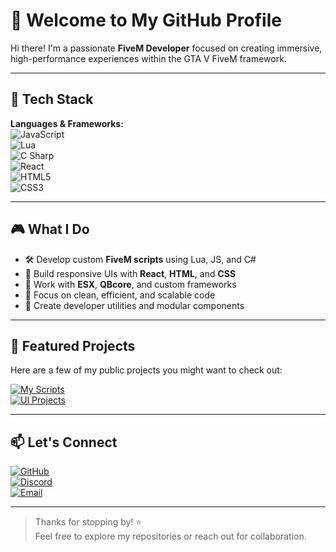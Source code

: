 # 👋 Welcome to My GitHub Profile

Hi there! I'm a passionate **FiveM Developer** focused on creating immersive, high-performance experiences within the GTA V FiveM framework.

---

## 🧰 Tech Stack

**Languages & Frameworks:**  
![JavaScript](https://img.shields.io/badge/-JavaScript-black?style=flat-square&logo=javascript)  
![Lua](https://img.shields.io/badge/-Lua-blue?style=flat-square&logo=lua)  
![C Sharp](https://img.shields.io/badge/-C%23-239120?style=flat-square&logo=c-sharp&logoColor=white)  
![React](https://img.shields.io/badge/-React-61DAFB?style=flat-square&logo=react&logoColor=black)  
![HTML5](https://img.shields.io/badge/-HTML5-E34F26?style=flat-square&logo=html5&logoColor=white)  
![CSS3](https://img.shields.io/badge/-CSS3-1572B6?style=flat-square&logo=css3)

---

## 🎮 What I Do

- 🛠️ Develop custom **FiveM scripts** using Lua, JS, and C#  
- 🎨 Build responsive UIs with **React**, **HTML**, and **CSS**  
- 🔧 Work with **ESX**, **QBcore**, and custom frameworks  
- 🧠 Focus on clean, efficient, and scalable code  
- 🧩 Create developer utilities and modular components  

---

## 📌 Featured Projects

Here are a few of my public projects you might want to check out:

[![My Scripts](https://img.shields.io/badge/-FiveM%20Scripts-blue?style=for-the-badge&logo=github)](https://github.com/YOUR_USERNAME?tab=repositories&q=fivem&type=source)  
[![UI Projects](https://img.shields.io/badge/-React%20UI%20Projects-61DAFB?style=for-the-badge&logo=react)](https://github.com/YOUR_USERNAME?tab=repositories&q=react&type=source)

---

## 📫 Let's Connect

[![GitHub](https://img.shields.io/badge/-GitHub-181717?style=flat-square&logo=github)](https://github.com/YOUR_USERNAME)  
[![Discord](https://img.shields.io/badge/-Discord-5865F2?style=flat-square&logo=discord&logoColor=white)](https://discordapp.com/users/YOUR_DISCORD_ID)  
[![Email](https://img.shields.io/badge/-Email-EA4335?style=flat-square&logo=gmail&logoColor=white)](mailto:your.email@example.com)

---

> Thanks for stopping by! ⭐  
> Feel free to explore my repositories or reach out for collaboration.

